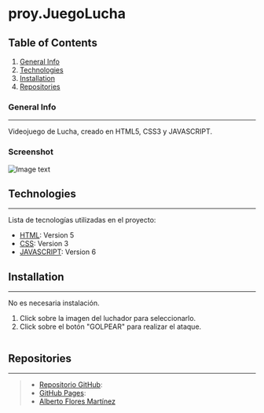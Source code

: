 # proy.JuegoLucha

## Table of Contents
1. [General Info](#general-info)
2. [Technologies](#technologies)
3. [Installation](#installation)
4. [Repositories](#repositories)
### General Info
***
Videojuego de Lucha, creado en HTML5, CSS3 y JAVASCRIPT.
### Screenshot
![Image text](https://images.meteociel.fr/im/2520/JuegoLucha_ixl5.png)
## Technologies
***
Lista de tecnologías utilizadas en el proyecto:
* [HTML](https://html.spec.whatwg.org/multipage/): Version 5 
* [CSS](https://drafts.csswg.org/): Version 3
* [JAVASCRIPT](https://www.javascript.com/): Version 6
## Installation
***
No es necesaria instalación. 
1. Click sobre la imagen del luchador para seleccionarlo.
2. Click sobre el botón "GOLPEAR" para realizar el ataque.
```
```
## Repositories
***
> * [Repositorio GitHub](https://github.com/AlFlores10/proy.JuegoLucha.git): 
> * [GitHub Pages](https://alflores10.github.io/proy.JuegoLucha/): 
> * [Alberto Flores Martínez](https://github.com/AlFlores10)